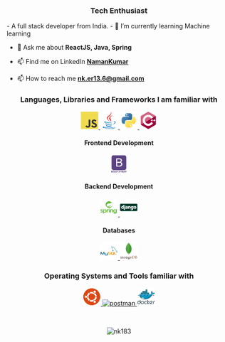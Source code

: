 <h1 align="center" hidden>Hi! I am Naman Kumar</h1>
<h3 align="center">Tech Enthusiast</h3>
- A full stack developer from India.
- 🌱 I’m currently learning Machine learning

- 💬 Ask me about **ReactJS, Java, Spring**

- 📫 Find me on LinkedIn [**NamanKumar**](https://www.linkedin.com/in/naman-kumar-0898ba1a5)

- 📫 How to reach me **nk.er13.6@gmail.com**


<!-- <h3 align="center">Connect with me:</h3>
<p align="center">
    <a href="https://www.linkedin.com/in/naman-kumar-0898ba1a5/" target="blank"><img align="center" src="https://cdn.jsdelivr.net/npm/simple-icons@3.0.1/icons/linkedin.svg" alt="nk183" height="30" width="40" /></a>
    <a href="https://leetcode.com/nk183/" target="blank"><img align="center" src="https://cdn.jsdelivr.net/npm/simple-icons@3.0.1/icons/leetcode.svg" alt="nk183" height="30" width="40" /></a>
</p> -->

<h3 align="center">Languages, Libraries and Frameworks I am familiar with</h3>
<p align="center">
    <a href="https://developer.mozilla.org/en-US/docs/Web/JavaScript" target="_blank"> <img src="https://raw.githubusercontent.com/devicons/devicon/master/icons/javascript/javascript-original.svg" alt="javascript" width="40" height="40"/> </a> 
    <a href="https://www.java.com/" target="_blank"> <img src="https://raw.githubusercontent.com/devicons/devicon/master/icons/java/java-original.svg" alt="c" width="40" height="40"/> </a>
    <a href="https://www.python.org" target="_blank"> <img src="https://raw.githubusercontent.com/devicons/devicon/master/icons/python/python-original.svg" alt="python" width="40" height="40"/> </a> 
    <a href="https://www.cplusplus.com/" target="_blank"> <img src="https://raw.githubusercontent.com/devicons/devicon/master/icons/cplusplus/cplusplus-original.svg" alt="c" width="40" height="40"/> </a>
</p>
<h4 align="center">Frontend Development</h4>
<p align="center">
<!--     <a href="https://reactjs.org/" target="_blank"> <img src="https://raw.githubusercontent.com/devicons/devicon/master/icons/react/react-original-wordmark.svg" alt="react" width="40" height="40"/> </a>
    <a href="https://sass-lang.com" target="_blank"> <img src="https://raw.githubusercontent.com/devicons/devicon/master/icons/sass/sass-original.svg" alt="sass" width="40" height="40"/> </a>   -->
    <a href="https://getbootstrap.com" target="_blank"> <img src="https://raw.githubusercontent.com/devicons/devicon/master/icons/bootstrap/bootstrap-plain-wordmark.svg" alt="bootstrap" width="40" height="40"/> </a> 
</p>

<h4 align="center">Backend Development</h4>
<p align="center">
    <a href="https://spring.io/" target=_blank"> <img src="https://raw.githubusercontent.com/devicons/devicon/master/icons/spring/spring-original-wordmark.svg" alt="nodejs" width="40" height="40"/> </a>
    <a href="https://www.djangoproject.com/" target="_blank"> <img src="https://raw.githubusercontent.com/devicons/devicon/master/icons/django/django-original.svg" alt="django" width="40" height="40"/> </a> 
</p>

<h4 align="center">Databases</h4>
<p align="center">
    <a href="https://www.mysql.com/" target="_blank"> <img src="https://raw.githubusercontent.com/devicons/devicon/master/icons/mysql/mysql-original-wordmark.svg" alt="mysql" width="40" height="40"/> </a> 
    <a href="https://www.mongodb.com/" target="_blank"> <img src="https://raw.githubusercontent.com/devicons/devicon/master/icons/mongodb/mongodb-original-wordmark.svg" alt="mongodb" width="40" height="40"/> </a> 
</p>

<h3 align="center">Operating Systems and Tools familiar with</h3>
<p align="center">
    <a href="https://www.ubuntu.org/" target="_blank"> <img src="https://raw.githubusercontent.com/devicons/devicon/master/icons/ubuntu/ubuntu-plain.svg" alt="linux" width="40" height="40"/> </a> 
    <a href="https://postman.com" target="_blank"> <img src="https://www.vectorlogo.zone/logos/getpostman/getpostman-icon.svg" alt="postman" width="40" height="40"/> </a> 
    <a href="https://www.docker.com/" target="_blank"> <img src="https://raw.githubusercontent.com/devicons/devicon/master/icons/docker/docker-original-wordmark.svg" alt="docker" width="40" height="40"/> </a> 
</p>
<br>

<p align="center"><img align="center" src="https://github-readme-stats.vercel.app/api/top-langs?username=nk183&show_icons=true&theme=dark&locale=en&layout=compact" alt="nk183" /></p>

<!-- <p>&nbsp;<img align="right" src="https://github-readme-stats.vercel.app/api?username=nk183&show_icons=true&theme=dark&title_color=ffffff&text_color=ffffff&locale=en" alt="nk183" /></p> -->

